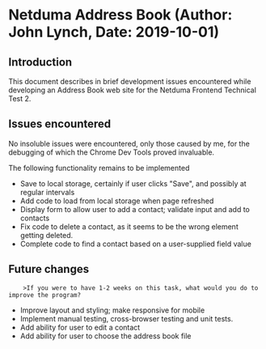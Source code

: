 # Netduma Address Book (Author: John Lynch, Date: 2019-10-01)

## Introduction

This document describes in brief development issues encountered while developing an Address Book web site for the Netduma Frontend Technical Test 2.

## Issues encountered

No insoluble issues were encountered, only those caused by me, for the debugging of which the Chrome Dev Tools proved invaluable.

The following functionality remains to be implemented

- Save to local storage, certainly if user clicks "Save", and possibly at regular intervals
- Add code to load from local storage when page refreshed
- Display form to allow user to add a contact; validate input and add to contacts
- Fix code to delete a contact, as it seems to be the wrong element getting deleted.
- Complete code to find a contact based on a user-supplied field value

## Future changes
        >If you were to have 1-2 weeks on this task, what would you do to improve the program?

- Improve layout and styling; make responsive for mobile
- Implement manual testing, cross-browser testing and unit tests.
- Add ability for user to edit a contact
- Add ability for user to choose the address book file


